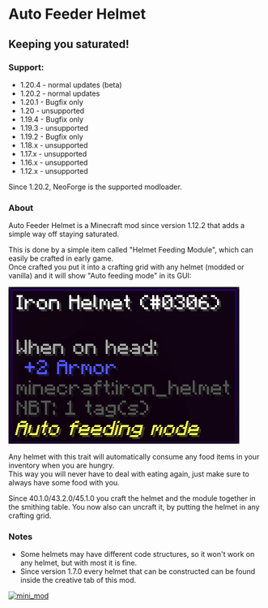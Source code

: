 # Auto Feeder Helmet
## Keeping you saturated!

### Support:
- 1.20.4 - normal updates (beta)
- 1.20.2 - normal updates
- 1.20.1 - Bugfix only
- 1.20 - unsupported
- 1.19.4 - Bugfix only
- 1.19.3 - unsupported
- 1.19.2 - Bugfix only
- 1.18.x - unsupported
- 1.17.x - unsupported
- 1.16.x - unsupported
- 1.12.x - unsupported

Since 1.20.2, NeoForge is the supported modloader.

### About
Auto Feeder Helmet is a Minecraft mod since version 1.12.2 that adds a simple way off staying saturated.

This is done by a simple item called "Helmet Feeding Module", which can easily be crafted in early game.  
Once crafted you put it into a crafting grid with any helmet (modded or vanilla) and it will show "Auto feeding mode" in its GUI:

![helmet_tooltip](https://raw.githubusercontent.com/canitzp/FeederHelmet/master/readme/helmet_tooltip.png)

Any helmet with this trait will automatically consume any food items in your inventory when you are hungry.  
This way you will never have to deal with eating again,  just make sure to always have some food with you.

Since 40.1.0/43.2.0/45.1.0 you craft the helmet and the module together in the smithing table. You now also can uncraft it, by putting the helmet in any crafting grid.

### Notes
- Some helmets may have different code structures, so it won't work on any helmet, but with most it is fine.
- Since version 1.7.0 every helmet that can be constructed can be found inside the creative tab of this mod.

[![mini_mod](https://canitzp.de/minimod_logo.png)](https://canitzp.de/minimod.html)